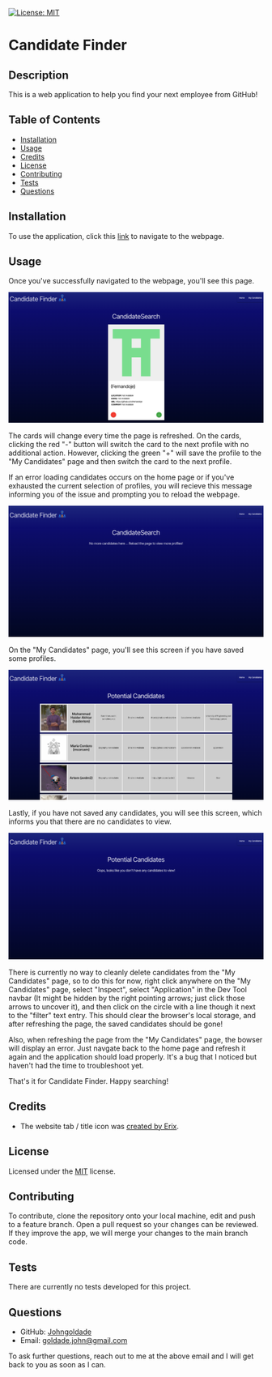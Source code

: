 [![License: MIT](https://img.shields.io/badge/License-MIT-yellow.svg)](https://opensource.org/licenses/MIT)

# Candidate Finder

## Description

This is a web application to help you find your next employee from GitHub!

## Table of Contents

- [Installation](#installation)
- [Usage](#usage)
- [Credits](#credits)
- [License](#license)
- [Contributing](#contributing)
- [Tests](#tests)
- [Questions](#questions)

## Installation

To use the application, click this [link](https://candidate-finder-ufpi.onrender.com/) to navigate to the webpage.

## Usage

Once you've successfully navigated to the webpage, you'll see this page.

![Image of home screen with profile card that has image, name, location, email, url, and company components as well as a green + button and a red - button](./assets/profileCard.png)

The cards will change every time the page is refreshed. On the cards, clicking the red "-" button will switch the card to the next profile with no additional action. However, clicking the green "+" will save the profile to the "My Candidates" page and then switch the card to the next profile.

If an error loading candidates occurs on the home page or if you've exhausted the current selection of profiles, you will recieve this message informing you of the issue and prompting you to reload the webpage.

![Image of home page with message saying "No more candidates here ... Reload the page to view more profiles!"](./assets/noProfiles.png)

On the "My Candidates" page, you'll see this screen if you have saved some profiles.

![Image of page with banners that include an avatar, name, biography, email, url, location, and company for each saved profile](./assets/savedProfiles.png)

Lastly, if you have not saved any candidates, you will see this screen, which informs you that there are no candidates to view.

![Image of page with a message that reads "Oops, looks like you don't have any candidates to view"](./assets/noSaved.png)

There is currently no way to cleanly delete candidates from the "My Candidates" page, so to do this for now, right click anywhere on the "My Candidates" page, select "Inspect", select "Application" in the Dev Tool navbar (It might be hidden by the right pointing arrows; just click those arrows to uncover it), and then click on the circle with a line though it next to the "filter" text entry. This should clear the browser's local storage, and after refreshing the page, the saved candidates should be gone!

Also, when refreshing the page from the "My Candidates" page, the bowser will display an error. Just navgate back to the home page and refresh it again and the application should load properly. It's a bug that I noticed but haven't had the time to troubleshoot yet.

That's it for Candidate Finder. Happy searching!

## Credits

- The website tab / title icon was [created by Erix](https://www.flaticon.com/free-icons/recruitment).

## License

Licensed under the [MIT](./LICENSE) license.

## Contributing

To contribute, clone the repository onto your local machine, edit and push to a feature branch. Open a pull request so your changes can be reviewed. If they improve the app, we will merge your changes to the main branch code.

## Tests

There are currently no tests developed for this project.

## Questions

- GitHub: [Johngoldade](https://github.com/Johngoldade)
- Email: [goldade.john@gmail.com](mailto:goldade.john@gmail.com)

To ask further questions, reach out to me at the above email and I will get back to you as soon as I can.